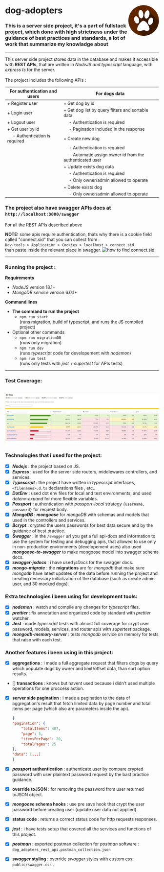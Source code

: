 # dog-adopters <img src="public/dog_feet_logo.png" width=100px height=100px align="right">

### This is a server side project, it's a part of fullstack project, which done with high strictness under the guidance of best practices and standards, a lot of work that summarize my knowladge about <br />

---

This server side project stores data in the database and makes it accessible with **REST APIs**, that are written in _NodeJS and typescript_ language, with _express ts_ for the server. <br /> <br />
The project includes the following APIs :

| For authentication and users        | For dogs data                                                  |
| ----------------------------------- | -------------------------------------------------------------- |
| + Register user                     | + Get dog by id                                                |
| + Login user                        | + Get dog list by query filters and sortable data              |
| + Logout user                       | &emsp; - Authentication is required                            |
| + Get user by id                    | &emsp; - Pagination included in the response                   |
| &emsp; - Authentication is required | + Create new dog                                               |
|                                     | &emsp; - Authentication is required                            |
|                                     | &emsp; - Automatic assign owner id from the authenticated user |
|                                     | + Update exists dog data                                       |
|                                     | &emsp; - Authentication is required                            |
|                                     | &emsp; - Only owner/admin allowed to operate                   |
|                                     | + Delete exists dog                                            |
|                                     | &emsp; - Only owner/admin allowed to operate                   |

### The project also have swagger APIs docs at <br /> `http://localhost:3000/swagger` <br />

For all the REST APIs described above

**NOTE:**
some apis require authentication, thats why there is a cookie field called "connect.sid" that you can collect from : <br />
`Dev-tools > Application > Cookies > localhost > connect.sid` <br />
than paste inside the relevant place in swagger.
![how to find connect.sid](/readme-resources/gif-cookie-swagger.gif) <br />

---

### **Running the project :**

**Requirements**

-   _NodeJS_ version 18.1+
-   _MongoDB service_ version 6.0.1+

**Command lines**

-   **The command to run the project**
    -   `npm run start`<br /> (runs migration, build of typescript, and runs the JS compiled project)
-   Optional other commands
    -   `npm run migrationDB`
        <br />(runs only migration)
    -   `npm run dev`<br /> (runs _typescript_ code for developement with _nodemon_)
    -   `npm run test`<br /> (runs only tests with _jest_ + _supertest_ for APIs tests)

---

### Test Coverage:

## ![coverage test](/readme-resources/test-coverage.PNG)

### Technologies that i used for the project:

-   [x] _**Nodejs**_ : the project based on JS.
-   [x] _**Express**_ : used for the server side routers, middlewares controllers, and services.
-   [x] _**Typescript**_ : the project have written in _typescript_ interfaces, `<filenames>.d.ts` declarations files , etc..
-   [x] _**DotEnv**_ : used dot env files for local and test environments, and used _dotenv-expand_ for more flexible variables.
-   [x] _**Passport**_ : authentication with _passport-local_ strategy `{username, password}` for request body.
-   [x] _**MongoDB**_ : _**mongoose**_ for _mongoDB_ with schemas and models that used in the controllers and services.
-   [x] _**Bcrypt**_ : crypted the users passwords for best data secure and by the guidance of best practice.
-   [x] _**Swagger**_ : in the `/swagger` url you get a full api-docs and information to use the system for testing and debugging apis, that allowed to use only in non-production environments (developement uses) also used _**mongoose-to-swagger**_ to make mongoose model into swagger schema docs.
-   [x] _**swagger-jsdocs**_ : i have used _jsDocs_ for the swagger docs.
-   [x] _**mongo-migrate**_ : the **migrations** are for _mongodb_ that make sure _mongodb_ have latest updates of the data before running the project and creating necessary initialization of the database (such as create admin user, and 30 mocked dogs).

### Extra technologies i been using for development tools:

-   [x] _**nodemon**_ : watch and compile any changes for _typescript_ files.
-   [x] _**prettier**_ : fix annotation and organized code by standard with _prettier_ watcher.
-   [x] _**Jest**_ : made _typescript tests_ with almost full coverage for crypt user password, models, services, and router apis with _supertest_ package.
-   [x] _**mongodb-memory-server**_ : tests _mongodb_ service on memory for tests that raise with each test.

### Another features i been using in this project:

-   [x] **aggregations** : i made a full aggregate request that filters dogs by query which populate dogs by owner and limit/offset data, than sort option results.
-   [] **transactions** : knows but havent used because i didn't used multiple operations for one proccess action.
-   [x] **server side pagination** : i made a pagination to the data of aggregation's result that fetch limited data by page number and total items per page (which also are parameters inside the api).<br />

    ```json
    {
    "pagination": {
        "totalItems": 487,
        "page": 5,
        "itemsPerPage": 20,
        "totalPages": 25
    },
    "data": [...]
    }
    ```

-   [x] **_passport_ authentication** : authenticate user by compare crypted password with user plaintext password request by the bast practice guidance.
-   [x] **override toJSON** : for removing the password from user returned toJSON object.
-   [x] **_mongoose_ schema hooks** : use pre save hook that crypt the user password before creating user (update user data not applied).
-   [x] **status code** : returns a correct status code for http requests responses.
-   [x] **_jest_** : i have tests setup that covered all the services and functions of this project.
-   [x] **_postman_** : exported postman collection for _postman_ software :
        `dog_adopters_rest_api.postman_collection.json`
-   [x] **_swagger_ styling** : override _swagger_ styles with custom _css_: `public/swagger.css` .
